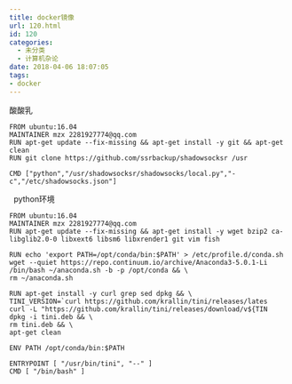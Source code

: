 ```yaml
---
title: docker镜像
url: 120.html
id: 120
categories:
  - 未分类
  - 计算机杂论
date: 2018-04-06 18:07:05
tags:
- docker
---
```


酸酸乳

    FROM ubuntu:16.04
    MAINTAINER mzx 2281927774@qq.com
    RUN apt-get update --fix-missing && apt-get install -y git && apt-get clean
    RUN git clone https://github.com/ssrbackup/shadowsocksr /usr
    
    CMD ["python","/usr/shadowsocksr/shadowsocks/local.py","-c","/etc/shadowsocks.json"]

  python环境

    FROM ubuntu:16.04
    MAINTAINER mzx 2281927774@qq.com
    RUN apt-get update --fix-missing && apt-get install -y wget bzip2 ca-
    libglib2.0-0 libxext6 libsm6 libxrender1 git vim fish
    
    RUN echo 'export PATH=/opt/conda/bin:$PATH' > /etc/profile.d/conda.sh
    wget --quiet https://repo.continuum.io/archive/Anaconda3-5.0.1-Li
    /bin/bash ~/anaconda.sh -b -p /opt/conda && \
    rm ~/anaconda.sh
    
    RUN apt-get install -y curl grep sed dpkg && \
    TINI_VERSION=`curl https://github.com/krallin/tini/releases/lates
    curl -L "https://github.com/krallin/tini/releases/download/v${TIN
    dpkg -i tini.deb && \
    rm tini.deb && \
    apt-get clean
    
    ENV PATH /opt/conda/bin:$PATH
    
    ENTRYPOINT [ "/usr/bin/tini", "--" ]
    CMD [ "/bin/bash" ]